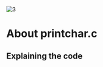 ![3](https://github.com/manningstinson/holbertonschool-printf/assets/104523090/4a0af6f5-d380-4b42-b070-6d87e00a333d)

# About printchar.c
## Explaining the code

